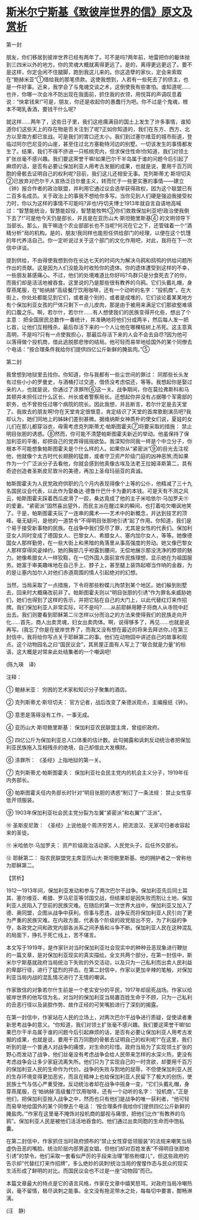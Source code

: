 # [斯米尔宁斯基《致彼岸世界的信》原文及赏析](https://www.vrrw.net/wx/12293.html)

第一封

朋友，你们移居到彼岸世界已经有两年了。可不是吗?两年前，地雷把你的躯体抛到三四米以外的地方。你的灵魂大概就离得更远了。是的，离得更远更远了。要不是这样，你定会闲不住腿脚，跑到我这儿来的。你这造孽的家伙，定会来索取在“鲍赫米亚”①借给我的那笔债款。这使我想到，人若有一些死去了的债主，也是一件好事。近来，我学会了与鬼魂交谈之术，这倒使我有些害怕。谁知道呢……也许，你哪一次会冷不防出现在我面前，抓住我的衣领，用悦耳的声调叹息着说：“快拿钱来!”可是，朋友，你还是收起你的愚蠢行为吧。你不过是个鬼魂，根本不喝乳香酒，要钱干什么呢?

就这样……两年了，这些日子里，我们这疮痍满目的国土上发生了许多事情，谁知道你们这些天上的存在物是否关注到了呢?正如你知道的，我们在东方、西方、北方以至南方都已宣战。可是我们的胃口还太小。我们到过塞尔维亚的城市街道，登临过阿尔巴尼亚的山崖，甚至住过北方塞勒特河边的别墅。一切该发生的事情都发生了。结果，我们不得不挤进一只核桃壳内，但求保住性命!你知道，我们对领土扩张丝毫不感兴趣。我们要这荣誉干嘛!如果巴尔干半岛属于谁的问题今后引起了麻烦的话，是否有必要让保加利亚人用考古发掘的成果，也就是说，要用千百万同胞的骨骸去证明自己的权利呢?目前，我们这儿还相安无事。克列斯蒂尤·斯坦切夫②已放弃对巴尔干人宣扬泛日尔曼主义，转而忙于一些更实惠的事情——建立《钟》报合作者的政治联盟，并利用它通过议会选举获得政权，因为这个联盟已有二百多名成员。关于政治上的事我不想给你多写。当你见到人们硬是强迫我接受权力时，你以为这样的事情不可能吗?非也!丹切夫博士1913年就自言自语地高喊过：“智慧能统治，智慧能奴役，智慧能牧鸭!③你们救救保加利亚吧!政治使我倒下去了!”可是他今天仍是部长，并且是在亚历山大·斯坦鲍里斯基④ 的文明领导下当部长。那么，我干嘛连个农业部部长也不当呢?何况在它之下，还管辖着一个“酒精分析”局的机构。是的，朋友!我同样也能担任供给部门的经理，以便在这个饥馑的年代养活自己。你一定听说过关于这个部门的文化作用吧，对此，我将在下一次信中详谈。

提到供给，不由得使我想到你在长达七天的时间内为解决乌鸦和鸱鸮的供给问题所作出的贡献。这是因为人们没能及时收殓你的遗体。你的遗体遭受到这样的不幸，一些朋友甚感痛心。不过，他们的处境难道比你好吗?鸟群只是分食死去了的你，而我们却是活活地被吞食。这里说的乃是那些很有教养的乌鸦。它们头戴礼帽，身穿燕尾服，在“帕纳赫”高级餐厅饮用咖啡，还有一个动听的名字：“投机商”。在大街上，你处处都能见到它们，或者是个别的，或者是成堆的，它们谈论着某某地方有个保加利亚女孩的尸体只剩下一点儿皮肉，那是由于被用来满足它们那欲壑难填的口腹之乐。啊，若尔什，若尔什……有人想使我们的民族变得开化些，想出了个主意： 把全国居民总数作一番统计，并准确地将他们分成两半，然后每人发一把匕首，让他们互相残杀，最后存活下来的一个人让他在哪棵枯树上吊死。这主意真高明，不是吗?只有一点使我担心，那最后存活下来的人会不会去自尽?因为他可以落得做个投机商，借此逃脱那悲惨的结局。他可轻而易举地给国外的某个同僚去个电话：“按合理条件我给你们提供四亿公斤新鲜的腌盐肉。”⑤



第二封

我曾想到地狱里去找你。你知道，你与我都有一些尘世间的罪过： 同那些长头发有过些小小的罗曼史，与酒桶打过交道，借债没考虑偿还，等等。我想起你是娶过亲的人，也就是说，你通过了涤罪所⑥这一关。战争期间，你在莫拉弗斯科和马其顿并未担任过什么区长、州长或者警察局长。还想起你并没有占据哪个军需部的职务，也不曾担任过哪个病院的院长。因此我想，并且断言，若尔什定是去天堂了。我故去的朋友啊!你在天堂肯定很惬意，肯定结识了天堂的首席歌剧演员吧?我却认为，她们同地上的姊妹们差别甚微。据维纳斯女神质朴的使女们说，夏娃的女儿们在那儿都穿浴衣，毋需考虑克列斯蒂尤·帕斯图霍夫⑦将要采取的措施： 禁止明目张胆的诱惑。⑧然而，你可能不清楚帕斯图霍夫新近的举动。他虽保持了保加利亚的平衡，却把自己的党弄得摇摇欲坠。我深知你同我一样是个中立分子，你根本不可能想象帕斯图霍夫是个什么样的人。如果你从“紧密派”⑨的目光去注视他，他就像个太古时代长翅膀的猛兽，或者守卫资产阶级门庭的凶神恶煞;而如果作为一个广泛派分子去看他，你就会感到他真像古埃及法老王拉姆泽斯第二，具有奇迹创造者圣斯皮尼敦⑩的美德，再加上圣母玛丽亚的真诚。

帕斯图霍夫为人民党政府供职的几个月内表现得像个上等的公仆，他精减了三十九名国民议会代表，以此作为娶桑达·德鲁什巴什卡为妻的本钱。可是天有不测之风云，帕斯图霍夫踩着西瓜皮滑了一跤，桑达竟成了他的主子米哈依尔·马加罗夫⑪的爱妻。“紧密派”固然喜出望外，而民主派在醒过来的瞬间，也打着哈欠嘲讽地笑了。于是，帕斯图霍夫玩了一连串的魔术——艺术中的新概念，并达到技艺的顶峰。毫无疑问，是他的一道禁令“不得明目张胆地引诱”起了作用。你知道，我们是个易于接受新事物的民族。在战争中我们受尽了罪，尤其是女性的代表们。保加利亚女人同时变成了德国女人、巴黎女人、希腊女人、塞内加尔女人，等等。她像德国女人那样勤劳，在一些大街上和黑暗的角落里从事高强度的劳动。她又像巴黎女人那样穿得风姿绰约，她的胸部几乎袒露到腰间，无偿地展示那没洗净的脖颈的魅力。她像希腊女人一样狡黠，在一切外国人面前宣传民族理想，显示她在为祖国服务。她富于审美趣味地在自己手上、脖子上，甚至腿上装饰起啷当作响的金器，为的是让塞内加尔人对他们赤道周围的情人引起绝对的幻想。

当然，当局采取了一点措施，下令将那些粉蝶儿拘禁到某个地区。她们躲到别墅去，回来时大概痛改前非了。帕斯图霍夫则以“明目张胆的引诱”作为罪名来威胁她们，她们也得到了这样的告示，并把它贴在自己的大门上，以此代替红灯来作招牌。我们保加利亚人非常实际，可不是吗?……从前耶稣用鞭子将商人从寺院中赶出去。我们则要看到耶稣第二⑫怎样以分而治之的方法来使得我们的民族走向开化……首先，商人出卖灵魂，妇女出卖肉体。啊，说得够多了，再见……也就是说再写。(我忘了你是在彼岸世界了，而我又没有想在最近的将来去拜访你。)在第三封信中，我将给你写点关于耶稣第二的事。他们在动物园中讲述自己的故事和观点。这个动物园名之曰“国民议会”，其房屋正面有人写上了“联合就是力量”的标语，这大概是对常来此处结集者的一个嘲讽吧!

(陈九瑛　译)

注释：

① 鲍赫米亚： 穷困的艺术家和知识分子聚集的酒店。

② 克列斯蒂尤·斯坦切夫： 官方记者，战后改变了亲德派观点，主编报纸《钟》。

③ 意思是落得没有工作，一事无成。

④ 亚历山大·斯坦鲍里斯基： 保加利亚农民联盟主席，曾组织政府。

⑤ 四亿公斤为保加利亚总人口体重的估计数。此句揭露和讽刺反动统治者把保加利亚民族拖入互相残杀的绝境，自己却借此大发横财。

⑥ 涤罪所： 《圣经》上指地狱的第一关。

⑦ 克列斯蒂尤·帕斯图霍夫： 保加利亚社会民主党内的机会主义分子，1919年任内务部长。

⑧ 帕斯图霍夫任内务部长时针对“明目张胆的诱惑”制订了一条法规： 禁止女性穿低开领服装。

⑨ 1903年保加利亚社会民主党分裂为左翼“紧密派”和右翼“广泛派”。

⑩ 圣斯皮尼敦： 《圣经》上说他是个周济穷苦人，把流浪汉、无家可归者收容起来的圣徒。

⑪ 米哈依尔·马加罗夫： 资产阶级政治活动家。人民党头子，后任外交部长。

⑫ 耶稣第二： 指农民联盟党主席亚历山大·斯坦鲍里斯基。他的拥护者之一曾称他为耶稣第二。

【赏析】

1912—1913年间，保加利亚发动和参与了两次巴尔干战争。保加利亚先后同土耳其、塞尔维亚、希腊、罗马尼亚等邻国交战，但结果却是因失败而割让土地，保加利亚人民陷入了空前的民族灾难。在随后的第一次世界大战中，保加利亚又加入了德、奥同盟，企图从战争中获利。但事与愿违，战争反而将保加利亚人民引向了更为严重的民族灾难。在内政方面，代表各个阶级的政党层出不穷，为了利益的争夺，各政党之间和政党内部各派系之间矛盾和斗争不断。保加利亚人民在这种混乱的局面下，挣扎于死亡线上，苦不堪言。

本文写于1919年，是作家针对当时保加利亚社会现实中的种种丑恶现象进行鞭挞的一篇文章，是对保加利亚现实的真实描绘。全文共两个部分，在第一封信中，斯米尔宁斯基就政府当局统治下失败的外交活动，以及只为一己私利而出卖人民利益的卑鄙行径，进行了猛烈的抨击。在第二封信中，作家以更加辛辣的笔触，对保加利亚当局内战的混乱情况进行了无情的嘲讽。

作家致信的对象若尔什生前是一个老实安分的平民，1917年却屈死战场。作家以给彼岸世界的他写信为名，对当时的保加利亚当局置百姓生命于不顾，只为一己私利的丑恶行径以及装腔作势、故作正经的可笑嘴脸进行了深刻的揭露。

在第一封信中，作家站在人民的立场上，对两次巴尔干战争进行质疑，促使读者重新思考战争的意义。“你知道，我们对领土扩张毫不感兴趣。我们要这荣誉干嘛!如果巴尔干半岛属于谁的问题今后引起麻烦的话，是否有必要让保加利亚人用考古发掘的成果，也就是说，要用千百万同胞的骨骸去证明自己的权利呢?”在这里，我们听到的是一个普通人对战争的痛恨，对生命的珍惜。政府当局为了实现领土扩张的野心而发动了战争，他们丝毫没有考虑战争会给人民带来怎样的水深火热，更没有考虑战争会让多少家庭流离失所。他们只为了实现自己的一时贪欲，却要用千百万的保加利亚人民的生命作为代价。战争的失败与割地的屈辱，不但使保加利亚人民的生存环境变得更加恶劣，而且在精神上也给保加利亚人民留下了极大的创伤，使民族士气与信心严重受挫。反动统治者却在战争中摇身一变，“它们头戴礼帽，身穿燕尾服，在‘帕纳赫’高级餐厅饮用咖啡，还有一个动听的名字： ‘投机商’。”正是他们，把保加利亚拖入战争之中，然而也只有他们是战争的唯一获利者，“他可轻而易举地给国外的某个同僚去个电话： ‘按合理条件我给你们提供四亿公斤新鲜的腌盐肉。’”作家在这里毫不掩饰对投机商的鄙视与痛恨，把他们比作“有教养的乌鸦”。保加利亚人民是被他们活活地吞食的。他们通过出卖同胞的生命而中饱私囊。

在第二封信中，作家抓住当时政府颁布的“禁止女性穿低领服装”的法规来嘲笑当局虚伪丑恶的嘴脸。统治阶层内部男盗女娼，但他们却对百姓发表“不得明目张胆地引诱”的禁令。他们采取一套看似严厉的手段来治理“那些粉蝶儿”，但这些政府的告示却“代替红灯来作招牌”，多么绝妙的讽刺!统治当局的惺惺作态与民众的现实生活形成了鲜明的对比。而国民议会也不过是一座“动物园”而已。

本篇文章最大的特点是它的语言风格，作家在文章中嬉笑怒骂，对政府当局冷嘲热讽，毫不留情，极尽讽刺之能事。全文没有拖泥带水之处，每每切中要害，酣畅淋漓。

(汪　静)


